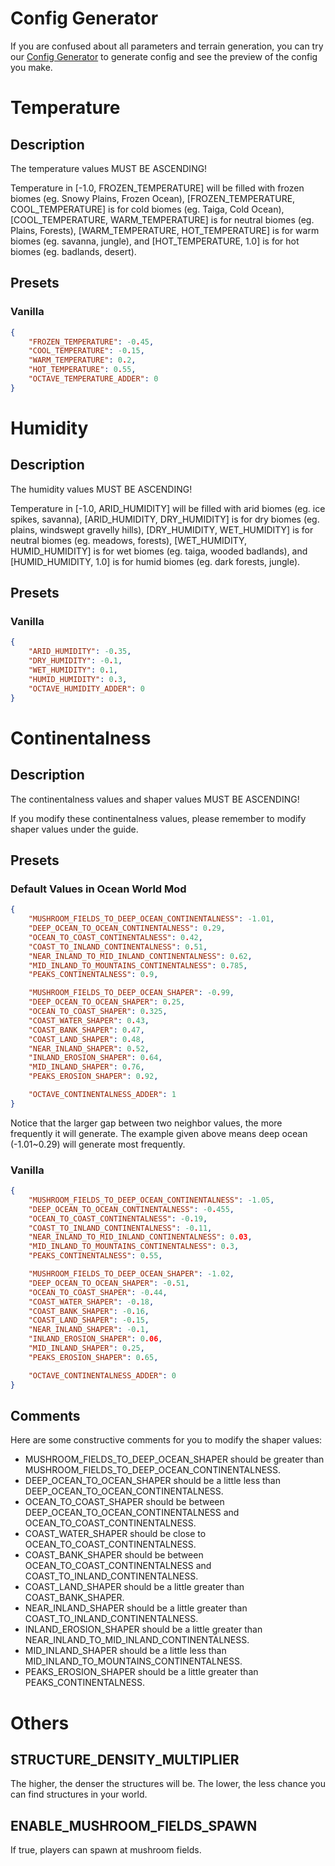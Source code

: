 # Config Generator

If you are confused about all parameters and terrain generation, you can try our [Config Generator](https://viola-siemens.github.io/pages/tools/oceanworld-config.html) to generate config and see the preview of the config you make.

# Temperature

## Description

The temperature values MUST BE ASCENDING!

Temperature in [-1.0, FROZEN_TEMPERATURE] will be filled with frozen biomes (eg. Snowy Plains, Frozen Ocean), [FROZEN_TEMPERATURE, COOL_TEMPERATURE] is for cold biomes (eg. Taiga, Cold Ocean), [COOL_TEMPERATURE, WARM_TEMPERATURE] is for neutral biomes (eg. Plains, Forests), [WARM_TEMPERATURE, HOT_TEMPERATURE] is for warm biomes (eg. savanna, jungle), and [HOT_TEMPERATURE, 1.0] is for hot biomes (eg. badlands, desert).

## Presets

### Vanilla

```json
{
	"FROZEN_TEMPERATURE": -0.45,
	"COOL_TEMPERATURE": -0.15,
	"WARM_TEMPERATURE": 0.2,
	"HOT_TEMPERATURE": 0.55,
	"OCTAVE_TEMPERATURE_ADDER": 0
}
```

# Humidity

## Description

The humidity values MUST BE ASCENDING!

Temperature in [-1.0, ARID_HUMIDITY] will be filled with arid biomes (eg. ice spikes, savanna), [ARID_HUMIDITY, DRY_HUMIDITY] is for dry biomes (eg. plains, windswept gravelly hills), [DRY_HUMIDITY, WET_HUMIDITY] is for neutral biomes (eg. meadows, forests), [WET_HUMIDITY, HUMID_HUMIDITY] is for wet biomes (eg. taiga, wooded badlands), and [HUMID_HUMIDITY, 1.0] is for humid biomes (eg. dark forests, jungle).

## Presets

### Vanilla

```json
{
	"ARID_HUMIDITY": -0.35,
	"DRY_HUMIDITY": -0.1,
	"WET_HUMIDITY": 0.1,
	"HUMID_HUMIDITY": 0.3,
	"OCTAVE_HUMIDITY_ADDER": 0
}
```

# Continentalness

## Description

The continentalness values and shaper values MUST BE ASCENDING!

If you modify these continentalness values, please remember to modify shaper values under the guide.

## Presets

### Default Values in Ocean World Mod

```json
{
	"MUSHROOM_FIELDS_TO_DEEP_OCEAN_CONTINENTALNESS": -1.01,
	"DEEP_OCEAN_TO_OCEAN_CONTINENTALNESS": 0.29,
	"OCEAN_TO_COAST_CONTINENTALNESS": 0.42,
	"COAST_TO_INLAND_CONTINENTALNESS": 0.51,
	"NEAR_INLAND_TO_MID_INLAND_CONTINENTALNESS": 0.62,
	"MID_INLAND_TO_MOUNTAINS_CONTINENTALNESS": 0.785,
	"PEAKS_CONTINENTALNESS": 0.9,

	"MUSHROOM_FIELDS_TO_DEEP_OCEAN_SHAPER": -0.99,
	"DEEP_OCEAN_TO_OCEAN_SHAPER": 0.25,
	"OCEAN_TO_COAST_SHAPER": 0.325,
	"COAST_WATER_SHAPER": 0.43,
	"COAST_BANK_SHAPER": 0.47,
	"COAST_LAND_SHAPER": 0.48,
	"NEAR_INLAND_SHAPER": 0.52,
	"INLAND_EROSION_SHAPER": 0.64,
	"MID_INLAND_SHAPER": 0.76,
	"PEAKS_EROSION_SHAPER": 0.92,

	"OCTAVE_CONTINENTALNESS_ADDER": 1
}
```

Notice that the larger gap between two neighbor values, the more frequently it will generate. The example given above means deep ocean (-1.01~0.29) will generate most frequently.

### Vanilla

```json
{
	"MUSHROOM_FIELDS_TO_DEEP_OCEAN_CONTINENTALNESS": -1.05,
	"DEEP_OCEAN_TO_OCEAN_CONTINENTALNESS": -0.455,
	"OCEAN_TO_COAST_CONTINENTALNESS": -0.19,
	"COAST_TO_INLAND_CONTINENTALNESS": -0.11,
	"NEAR_INLAND_TO_MID_INLAND_CONTINENTALNESS": 0.03,
	"MID_INLAND_TO_MOUNTAINS_CONTINENTALNESS": 0.3,
	"PEAKS_CONTINENTALNESS": 0.55,

	"MUSHROOM_FIELDS_TO_DEEP_OCEAN_SHAPER": -1.02,
	"DEEP_OCEAN_TO_OCEAN_SHAPER": -0.51,
	"OCEAN_TO_COAST_SHAPER": -0.44,
	"COAST_WATER_SHAPER": -0.18,
	"COAST_BANK_SHAPER": -0.16,
	"COAST_LAND_SHAPER": -0.15,
	"NEAR_INLAND_SHAPER": -0.1,
	"INLAND_EROSION_SHAPER": 0.06,
	"MID_INLAND_SHAPER": 0.25,
	"PEAKS_EROSION_SHAPER": 0.65,

	"OCTAVE_CONTINENTALNESS_ADDER": 0
}
```

## Comments

Here are some constructive comments for you to modify the shaper values:

- MUSHROOM_FIELDS_TO_DEEP_OCEAN_SHAPER should be greater than MUSHROOM_FIELDS_TO_DEEP_OCEAN_CONTINENTALNESS.
- DEEP_OCEAN_TO_OCEAN_SHAPER should be a little less than DEEP_OCEAN_TO_OCEAN_CONTINENTALNESS.
- OCEAN_TO_COAST_SHAPER should be between DEEP_OCEAN_TO_OCEAN_CONTINENTALNESS and OCEAN_TO_COAST_CONTINENTALNESS.
- COAST_WATER_SHAPER should be close to OCEAN_TO_COAST_CONTINENTALNESS.
- COAST_BANK_SHAPER should be between OCEAN_TO_COAST_CONTINENTALNESS and COAST_TO_INLAND_CONTINENTALNESS.
- COAST_LAND_SHAPER should be a little greater than COAST_BANK_SHAPER.
- NEAR_INLAND_SHAPER should be a little greater than COAST_TO_INLAND_CONTINENTALNESS.
- INLAND_EROSION_SHAPER should be a little greater than NEAR_INLAND_TO_MID_INLAND_CONTINENTALNESS.
- MID_INLAND_SHAPER should be a little less than MID_INLAND_TO_MOUNTAINS_CONTINENTALNESS.
- PEAKS_EROSION_SHAPER should be a little greater than PEAKS_CONTINENTALNESS.

# Others

## STRUCTURE_DENSITY_MULTIPLIER

The higher, the denser the structures will be. The lower, the less chance you can find structures in your world.

## ENABLE_MUSHROOM_FIELDS_SPAWN

If true, players can spawn at mushroom fields.

